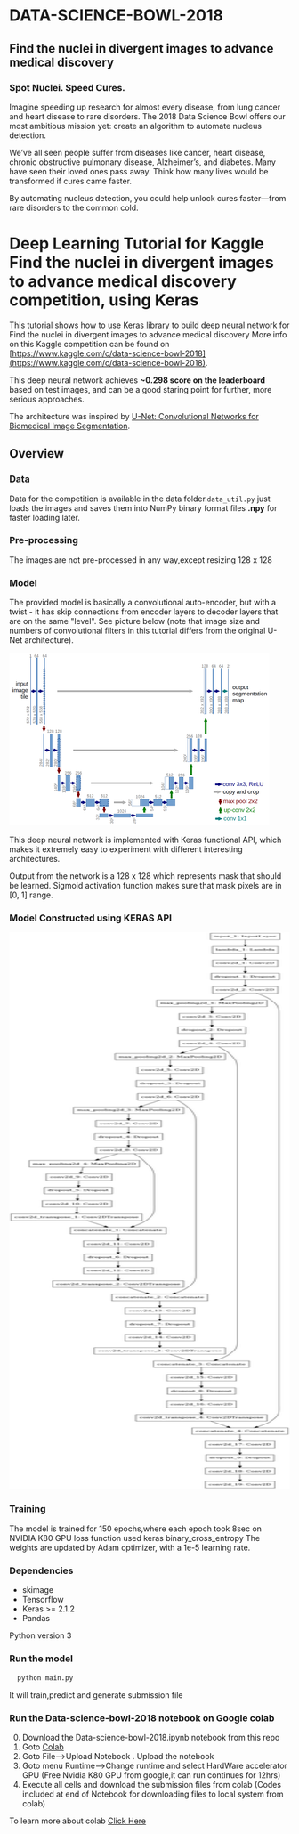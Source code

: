 # DATA-SCIENCE-BOWL-2018
## Find the nuclei in divergent images to advance medical discovery
### Spot Nuclei. Speed Cures.
  Imagine speeding up research for almost every disease, from lung cancer and heart disease to rare disorders. The 2018 Data Science Bowl   offers our most ambitious mission yet: create an algorithm to automate nucleus detection.

  We’ve all seen people suffer from diseases like cancer, heart disease, chronic obstructive pulmonary disease, Alzheimer’s, and diabetes.   Many have seen their loved ones pass away. Think how many lives would be transformed if cures came faster.

  By automating nucleus detection, you could help unlock cures faster—from rare disorders to the common cold. 
  
# Deep Learning Tutorial for Kaggle Find the nuclei in divergent images to advance medical discovery competition, using Keras

This tutorial shows how to use [Keras library](http://keras.io/) to build deep neural network for Find the nuclei in divergent images to advance medical discovery
More info on this Kaggle competition can be found on [https://www.kaggle.com/c/data-science-bowl-2018](https://www.kaggle.com/c/data-science-bowl-2018).

This deep neural network achieves **~0.298 score on the leaderboard** based on test images,
and can be a good staring point for further, more serious approaches.

The architecture was inspired by [U-Net: Convolutional Networks for Biomedical Image Segmentation](http://lmb.informatik.uni-freiburg.de/people/ronneber/u-net/).

## Overview

### Data
Data for the competition is available in the data folder.```data_util.py``` just loads the images and saves them into NumPy binary format files **.npy** for faster loading later.

### Pre-processing
The images are not pre-processed in any way,except resizing 128 x 128

### Model
 The provided model is basically a convolutional auto-encoder, but with a twist - it has skip connections from encoder layers to decoder layers that are on the same "level".
See picture below (note that image size and numbers of convolutional filters in this tutorial differs from the original U-Net architecture).

![img/u-net-architecture.png](u-net-architecture.png)

This deep neural network is implemented with Keras functional API, which makes it extremely easy to experiment with different interesting architectures.

Output from the network is a 128 x 128 which represents mask that should be learned. Sigmoid activation function
makes sure that mask pixels are in \[0, 1\] range.

### Model Constructed using KERAS API

<img src="model.png" alt="Model" width="600" height="1000"/>

### Training
 The model is trained for 150 epochs,where each epoch took 8sec on NVIDIA K80 GPU
 loss function used keras binary_cross_entropy
 The weights are updated by Adam optimizer, with a 1e-5 learning rate.

### Dependencies
* skimage
* Tensorflow
* Keras >= 2.1.2
* Pandas
 
 Python version 3

### Run the model
```bash
  python main.py
```
It will train,predict and generate submission file

### Run the Data-science-bowl-2018 notebook on Google colab
0) Download the Data-science-bowl-2018.ipynb notebook from this repo
1) Goto [Colab](https://colab.research.google.com)
2) Goto File-->Upload Notebook . Upload the notebook
3) Goto menu Runtime-->Change runtime and select HardWare accelerator GPU (Free Nvidia K80 GPU from google,it can run continues for 12hrs)
4) Execute all cells and download the submission files from colab (Codes included at end of Notebook for downloading files to local system from colab)

To learn more about colab [Click Here](https://medium.com/deep-learning-turkey/google-colab-free-gpu-tutorial-e113627b9f5d)

